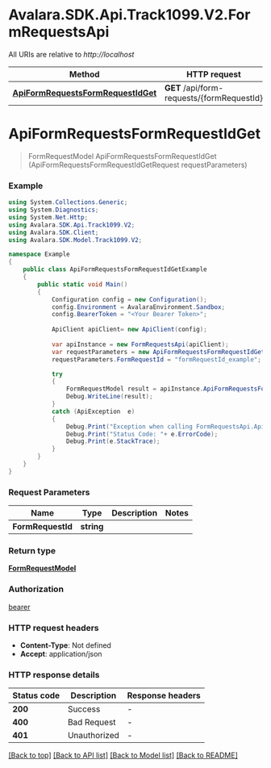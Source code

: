# Avalara.SDK.Api.Track1099.V2.FormRequestsApi

All URIs are relative to *http://localhost*

Method | HTTP request | Description
------------- | ------------- | -------------
[**ApiFormRequestsFormRequestIdGet**](FormRequestsApi.md#apiformrequestsformrequestidget) | **GET** /api/form-requests/{formRequestId} | 


<a name="apiformrequestsformrequestidget"></a>
# **ApiFormRequestsFormRequestIdGet**
> FormRequestModel ApiFormRequestsFormRequestIdGet (ApiFormRequestsFormRequestIdGetRequest requestParameters)



### Example
```csharp
using System.Collections.Generic;
using System.Diagnostics;
using System.Net.Http;
using Avalara.SDK.Api.Track1099.V2;
using Avalara.SDK.Client;
using Avalara.SDK.Model.Track1099.V2;

namespace Example
{
    public class ApiFormRequestsFormRequestIdGetExample
    {
        public static void Main()
        {
            Configuration config = new Configuration();
            config.Environment = AvalaraEnvironment.Sandbox;
            config.BearerToken = "<Your Bearer Token>";
            
            ApiClient apiClient= new ApiClient(config);
            
            var apiInstance = new FormRequestsApi(apiClient);
            var requestParameters = new ApiFormRequestsFormRequestIdGetRequest();
            requestParameters.FormRequestId = "formRequestId_example";  // string | 

            try
            {
                FormRequestModel result = apiInstance.ApiFormRequestsFormRequestIdGet(requestParameters);
                Debug.WriteLine(result);
            }
            catch (ApiException  e)
            {
                Debug.Print("Exception when calling FormRequestsApi.ApiFormRequestsFormRequestIdGet: " + e.Message );
                Debug.Print("Status Code: "+ e.ErrorCode);
                Debug.Print(e.StackTrace);
            }
        }
    }
}
```

### Request Parameters

Name | Type | Description  | Notes
------------- | ------------- | ------------- | -------------
 **FormRequestId** | **string**|  | 

### Return type

[**FormRequestModel**](FormRequestModel.md)

### Authorization

[bearer](../../../README.md#bearer)

### HTTP request headers

 - **Content-Type**: Not defined
 - **Accept**: application/json


### HTTP response details
| Status code | Description | Response headers |
|-------------|-------------|------------------|
| **200** | Success |  -  |
| **400** | Bad Request |  -  |
| **401** | Unauthorized |  -  |

[[Back to top]](#) [[Back to API list]](../../../README.md#documentation-for-api-endpoints) [[Back to Model list]](../../../README.md#documentation-for-models) [[Back to README]](../../../README.md)

